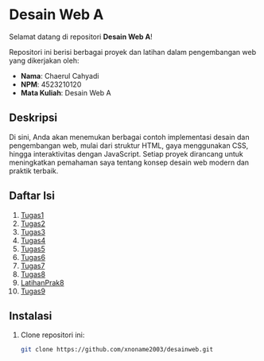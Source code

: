 # Desain Web A

Selamat datang di repositori **Desain Web A**!

Repositori ini berisi berbagai proyek dan latihan dalam pengembangan web yang dikerjakan oleh:

- **Nama**: Chaerul Cahyadi
- **NPM**: 4523210120
- **Mata Kuliah**: Desain Web A

## Deskripsi

Di sini, Anda akan menemukan berbagai contoh implementasi desain dan pengembangan web, mulai dari struktur HTML, gaya menggunakan CSS, hingga interaktivitas dengan JavaScript. Setiap proyek dirancang untuk meningkatkan pemahaman saya tentang konsep desain web modern dan praktik terbaik.

## Daftar Isi

1. [Tugas1](/prak1-new.html)
2. [Tugas2](https://github.com/xnoname2003/desainweb/tree/main/Tugas2)
3. [Tugas3](https://github.com/xnoname2003/desainweb/tree/main/Tugas3)
4. [Tugas4](https://github.com/xnoname2003/desainweb/tree/main/Tugas4)
5. [Tugas5](https://github.com/xnoname2003/desainweb/tree/main/Tugas5)
6. [Tugas6](https://github.com/xnoname2003/desainweb/tree/main/Tugas6)
7. [Tugas7](https://github.com/xnoname2003/desainweb/tree/main/Tugas7)
8. [Tugas8](https://github.com/xnoname2003/desainweb/tree/main/Tugas8)
9. [LatihanPrak8](https://github.com/xnoname2003/desainweb/tree/main/LatihanPrak8)
10. [Tugas9](https://github.com/xnoname2003/desainweb/tree/main/Tugas9)

## Instalasi

1. Clone repositori ini:
   ```bash
   git clone https://github.com/xnoname2003/desainweb.git
